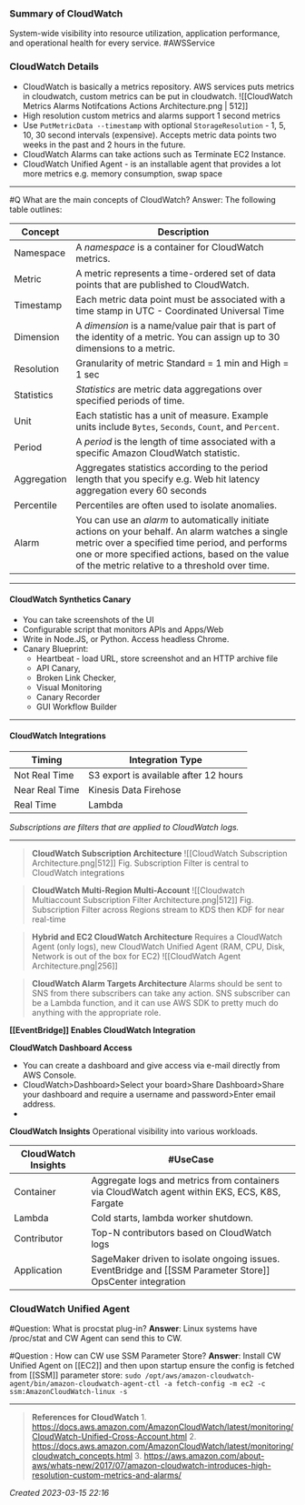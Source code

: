### Summary of CloudWatch
System-wide visibility into resource utilization, application performance, and operational health for every service. 
#AWSService 
### CloudWatch Details
- CloudWatch is basically a metrics repository. AWS services puts metrics in cloudwatch, custom metrics can be put in cloudwatch.
![[CloudWatch Metrics Alarms Notifcations Actions Architecture.png | 512]]
- High resolution custom metrics and alarms support 1 second metrics
- Use `PutMetricData --timestamp` with optional `StorageResolution` - 1, 5, 10, 30 second intervals (expensive). Accepts metric data points two weeks in the past and 2 hours in the future.
- CloudWatch Alarms can take actions such as Terminate EC2 Instance.
- CloudWatch Unified Agent - is an installable agent that provides a lot more metrics e.g. memory consumption, swap space
---

#Q What are the main concepts of CloudWatch?
Answer: The following table outlines:

| Concept     | Description|
| ----------- | ------------------------------------------------------------------------------------------------------------------------------------------------------------------------------------------------------------------------------------------------------- |
| Namespace   | A _namespace_ is a container for CloudWatch metrics.|
| Metric      | A metric represents a time-ordered set of data points that are published to CloudWatch.                                                                                                                                                                 |
| Timestamp   | Each metric data point must be associated with a time stamp in UTC - Coordinated Universal Time                                                                                                                                                         |
| Dimension   | A _dimension_ is a name/value pair that is part of the identity of a metric. You can assign up to 30 dimensions to a metric.                                                                                                                            |
| Resolution  | Granularity of metric Standard = 1 min and High = 1 sec                                                                                                                                                                                                 |
| Statistics  | _Statistics_ are metric data aggregations over specified periods of time.                                                                                                                                                                               |
| Unit        | Each statistic has a unit of measure. Example units include `Bytes`, `Seconds`, `Count`, and `Percent`.                                                                                                                                    |
| Period      | A _period_ is the length of time associated with a specific Amazon CloudWatch statistic.                                                                                                                                                                |
| Aggregation | Aggregates statistics according to the period length that you specify e.g. Web hit latency aggregation every 60 seconds                                                                                                                                 |
| Percentile  | Percentiles are often used to isolate anomalies.                                                                                                                                                                                                        |
| Alarm       | You can use an _alarm_ to automatically initiate actions on your behalf. An alarm watches a single metric over a specified time period, and performs one or more specified actions, based on the value of the metric relative to a threshold over time. |

---
#### CloudWatch Synthetics Canary
- You can take screenshots of the UI
- Configurable script that monitors APIs and Apps/Web
- Write in Node.JS, or Python. Access headless Chrome.
- Canary Blueprint:
	- Heartbeat - load URL, store screenshot and an HTTP archive file
	- API Canary,
	- Broken Link Checker, 
	- Visual Monitoring
	- Canary Recorder
	- GUI Workflow Builder
---

#### CloudWatch Integrations
| Timing         | Integration Type                      |
| -------------- | ------------------------------------- |
| Not Real Time  | S3 export is available after 12 hours |
| Near Real Time | Kinesis Data Firehose                 |
| Real Time      | Lambda                                |

_Subscriptions are filters that are applied to CloudWatch logs._ 

---

>**CloudWatch Subscription Architecture**
![[CloudWatch Subscription Architecture.png|512]]
Fig. Subscription Filter is central to CloudWatch integrations

> **CloudWatch Multi-Region Multi-Account**
![[Cloudwatch Multiaccount Subscription Filter Architecture.png|512]]
Fig. Subscription Filter across Regions stream to KDS then KDF for near real-time

> **Hybrid and EC2 CloudWatch Architecture**
> Requires a CloudWatch Agent (only logs), new CloudWatch Unified Agent (RAM, CPU, Disk, Network is out of the box for EC2)
> ![[CloudWatch Agent Architecture.png|256]]

> **CloudWatch Alarm Targets Architecture**
> Alarms should be sent to SNS from there subscribers can take any action.
> SNS subscriber can be a Lambda function, and it can use AWS SDK to pretty much do anything with the appropriate role.

**[[EventBridge]] Enables CloudWatch Integration**

**CloudWatch Dashboard Access**
- You can create a dashboard and give access via e-mail directly from AWS Console.
- CloudWatch>Dashboard>Select your board>Share Dashboard>Share your dashboard and require a username and password>Enter email address.
- 
**CloudWatch Insights**
Operational visibility into various workloads. 

| CloudWatch Insights | #UseCase                                                                                       |
| ------------------- | --------------------------------------------------------------------------------------------- |
| Container           | Aggregate logs and metrics from containers via CloudWatch agent within EKS, ECS, K8S, Fargate |
| Lambda              | Cold starts, lambda worker shutdown.                                                          |
| Contributor         | Top-N contributors based on CloudWatch logs                                                   |
| Application         | SageMaker driven to isolate ongoing issues. EventBridge and [[SSM Parameter Store]] OpsCenter integration         |

### CloudWatch Unified Agent 

#Question: What is procstat plug-in?
**Answer**: Linux systems have /proc/stat and CW Agent can send this to CW.

#Question : How can CW use SSM Parameter Store?
**Answer**:  Install CW Unified Agent on [[EC2]] and then upon startup ensure the config is fetched from [[SSM]] parameter store: `sudo /opt/aws/amazon-cloudwatch-agent/bin/amazon-cloudwatch-agent-ctl -a fetch-config -m ec2 -c ssm:AmazonCloudWatch-linux -s`


---
>  **References for CloudWatch**
	1.  https://docs.aws.amazon.com/AmazonCloudWatch/latest/monitoring/CloudWatch-Unified-Cross-Account.html
	2. https://docs.aws.amazon.com/AmazonCloudWatch/latest/monitoring/cloudwatch_concepts.html
	3. https://aws.amazon.com/about-aws/whats-new/2017/07/amazon-cloudwatch-introduces-high-resolution-custom-metrics-and-alarms/


*Created  2023-03-15 22:16*
